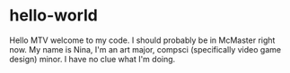 # hello-world
Hello MTV welcome to my code.
I should probably be in McMaster right now.
My name is Nina, I'm an art major, compsci (specifically video game design) minor.
I have no clue what I'm doing.
